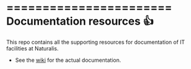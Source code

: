 =======================
Documentation resources :+1:
=======================

This repo contains all the supporting resources for documentation of IT facilities at Naturalis. 

* See the [wiki](https://github.com/naturalis/openstack-docs/wiki) for the actual documentation.   
